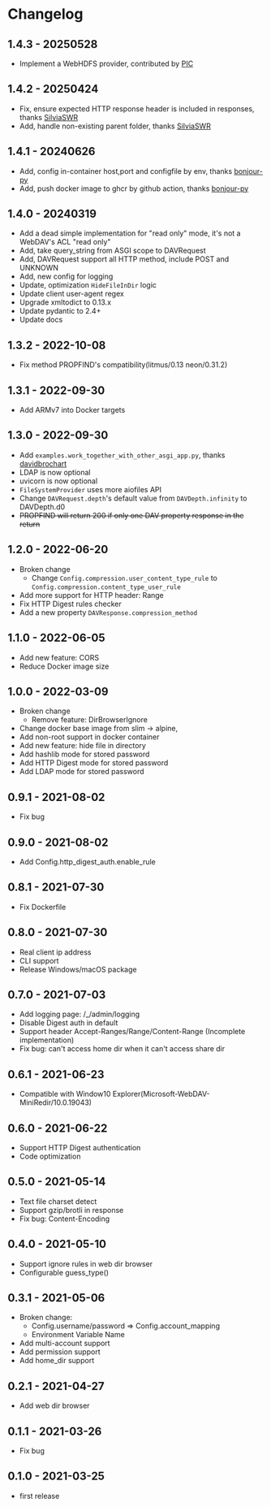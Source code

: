 # Changelog

## 1.4.3 - 20250528

- Implement a WebHDFS provider, contributed by [PIC](https://www.pic.es)

## 1.4.2 - 20250424

- Fix, ensure expected HTTP response header is included in responses, thanks [SilviaSWR](https://github.com/SilviaSWR)
- Add, handle non-existing parent folder, thanks [SilviaSWR](https://github.com/SilviaSWR)

## 1.4.1 - 20240626

- Add, config in-container host,port and configfile by env, thanks [bonjour-py](https://github.com/bonjour-py)
- Add, push docker image to ghcr by github action, thanks [bonjour-py](https://github.com/bonjour-py)

## 1.4.0 - 20240319

- Add a dead simple implementation for "read only" mode, it's not a WebDAV's ACL "read only"
- Add, take query_string from ASGI scope to DAVRequest
- Add, DAVRequest support all HTTP method, include POST and UNKNOWN
- Add, new config for logging
- Update, optimization `HideFileInDir` logic
- Update client user-agent regex
- Upgrade xmltodict to 0.13.x
- Update pydantic to 2.4+
- Update docs

## 1.3.2 - 2022-10-08

- Fix method PROPFIND's compatibility(litmus/0.13 neon/0.31.2)

## 1.3.1 - 2022-09-30

- Add ARMv7 into Docker targets

## 1.3.0 - 2022-09-30

- Add `examples.work_together_with_other_asgi_app.py`, thanks [davidbrochart](https://github.com/davidbrochart)
- LDAP is now optional
- uvicorn is now optional
- `FileSystemProvider` uses more aiofiles API
- Change `DAVRequest.depth`'s default value from `DAVDepth.infinity` to DAVDepth.d0
- ~~PROPFIND will return 200 if only one DAV property response in the return~~

## 1.2.0 - 2022-06-20

- Broken change
  - Change `Config.compression.user_content_type_rule` to `Config.compression.content_type_user_rule`
- Add more support for HTTP header: Range
- Fix HTTP Digest rules checker
- Add a new property `DAVResponse.compression_method`

## 1.1.0 - 2022-06-05

- Add new feature: CORS
- Reduce Docker image size

## 1.0.0 - 2022-03-09

- Broken change
  - Remove feature: DirBrowserIgnore
- Change docker base image from slim -> alpine,
- Add non-root support in docker container
- Add new feature: hide file in directory
- Add hashlib mode for stored password
- Add HTTP Digest mode for stored password
- Add LDAP mode for stored password

## 0.9.1 - 2021-08-02

- Fix bug

## 0.9.0 - 2021-08-02

- Add Config.http_digest_auth.enable_rule

## 0.8.1 - 2021-07-30

- Fix Dockerfile

## 0.8.0 - 2021-07-30

- Real client ip address
- CLI support
- Release Windows/macOS package

## 0.7.0 - 2021-07-03

- Add logging page: /\_/admin/logging
- Disable Digest auth in default
- Support header Accept-Ranges/Range/Content-Range (Incomplete implementation)
- Fix bug: can't access home dir when it can't access share dir

## 0.6.1 - 2021-06-23

- Compatible with Window10 Explorer(Microsoft-WebDAV-MiniRedir/10.0.19043)

## 0.6.0 - 2021-06-22

- Support HTTP Digest authentication
- Code optimization

## 0.5.0 - 2021-05-14

- Text file charset detect
- Support gzip/brotli in response
- Fix bug: Content-Encoding

## 0.4.0 - 2021-05-10

- Support ignore rules in web dir browser
- Configurable guess_type()

## 0.3.1 - 2021-05-06

- Broken change:
  - Config.username/password => Config.account_mapping
  - Environment Variable Name
- Add multi-account support
- Add permission support
- Add home_dir support

## 0.2.1 - 2021-04-27

- Add web dir browser

## 0.1.1 - 2021-03-26

- Fix bug

## 0.1.0 - 2021-03-25

- first release
